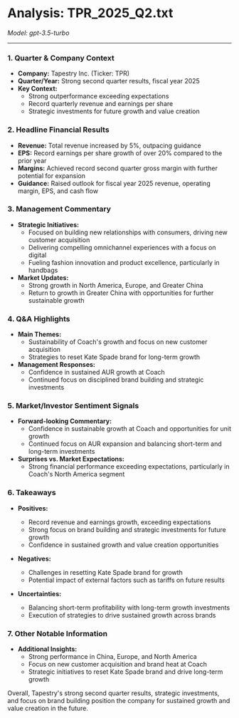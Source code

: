# Analysis: TPR_2025_Q2.txt

*Model: gpt-3.5-turbo*

---

### 1. Quarter & Company Context
- **Company:** Tapestry Inc. (Ticker: TPR)
- **Quarter/Year:** Strong second quarter results, fiscal year 2025
- **Key Context:** 
  - Strong outperformance exceeding expectations
  - Record quarterly revenue and earnings per share
  - Strategic investments for future growth and value creation

### 2. Headline Financial Results
- **Revenue:** Total revenue increased by 5%, outpacing guidance
- **EPS:** Record earnings per share growth of over 20% compared to the prior year
- **Margins:** Achieved record second quarter gross margin with further potential for expansion
- **Guidance:** Raised outlook for fiscal year 2025 revenue, operating margin, EPS, and cash flow

### 3. Management Commentary
- **Strategic Initiatives:**
  - Focused on building new relationships with consumers, driving new customer acquisition
  - Delivering compelling omnichannel experiences with a focus on digital
  - Fueling fashion innovation and product excellence, particularly in handbags
- **Market Updates:**
  - Strong growth in North America, Europe, and Greater China
  - Return to growth in Greater China with opportunities for further sustainable growth

### 4. Q&A Highlights
- **Main Themes:**
  - Sustainability of Coach's growth and focus on new customer acquisition
  - Strategies to reset Kate Spade brand for long-term growth
- **Management Responses:**
  - Confidence in sustained AUR growth at Coach
  - Continued focus on disciplined brand building and strategic investments

### 5. Market/Investor Sentiment Signals
- **Forward-looking Commentary:**
  - Confidence in sustainable growth at Coach and opportunities for unit growth
  - Continued focus on AUR expansion and balancing short-term and long-term investments
- **Surprises vs. Market Expectations:**
  - Strong financial performance exceeding expectations, particularly in Coach's North America segment

### 6. Takeaways
- **Positives:**
  - Record revenue and earnings growth, exceeding expectations
  - Strong focus on brand building and strategic investments for future growth
  - Confidence in sustained growth and value creation opportunities

- **Negatives:**
  - Challenges in resetting Kate Spade brand for growth
  - Potential impact of external factors such as tariffs on future results

- **Uncertainties:**
  - Balancing short-term profitability with long-term growth investments
  - Execution of strategies to drive sustained growth across brands

### 7. Other Notable Information
- **Additional Insights:**
  - Strong performance in China, Europe, and North America
  - Focus on new customer acquisition and brand heat at Coach
  - Strategic initiatives to reset Kate Spade brand and drive long-term growth

Overall, Tapestry's strong second quarter results, strategic investments, and focus on brand building position the company for sustained growth and value creation in the future.